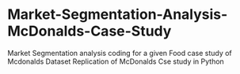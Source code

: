 # Market-Segmentation-Analysis-McDonalds-Case-Study
Market Segmentation analysis coding for a given Food case study of Mcdonalds Dataset
Replication of McDonalds Cse study in Python
